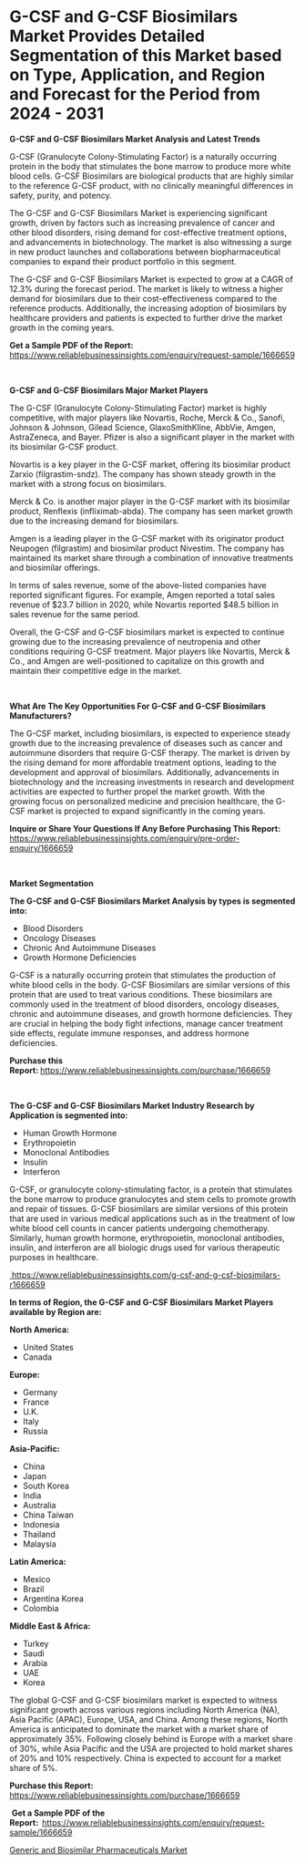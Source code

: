<p><h1>G-CSF and G-CSF Biosimilars Market Provides Detailed Segmentation of this Market based on Type, Application, and Region and Forecast for the Period from 2024 - 2031</h1></p><p><strong>G-CSF and G-CSF Biosimilars Market Analysis and Latest Trends</strong></p>
<p><p>G-CSF (Granulocyte Colony-Stimulating Factor) is a naturally occurring protein in the body that stimulates the bone marrow to produce more white blood cells. G-CSF Biosimilars are biological products that are highly similar to the reference G-CSF product, with no clinically meaningful differences in safety, purity, and potency.</p><p>The G-CSF and G-CSF Biosimilars Market is experiencing significant growth, driven by factors such as increasing prevalence of cancer and other blood disorders, rising demand for cost-effective treatment options, and advancements in biotechnology. The market is also witnessing a surge in new product launches and collaborations between biopharmaceutical companies to expand their product portfolio in this segment.</p><p>The G-CSF and G-CSF Biosimilars Market is expected to grow at a CAGR of 12.3% during the forecast period. The market is likely to witness a higher demand for biosimilars due to their cost-effectiveness compared to the reference products. Additionally, the increasing adoption of biosimilars by healthcare providers and patients is expected to further drive the market growth in the coming years.</p></p>
<p><strong>Get a Sample PDF of the Report:&nbsp;</strong> <a href="https://www.reliablebusinessinsights.com/enquiry/request-sample/1666659">https://www.reliablebusinessinsights.com/enquiry/request-sample/1666659</a></p>
<p>&nbsp;</p>
<p><strong>G-CSF and G-CSF Biosimilars Major Market Players</strong></p>
<p><p>The G-CSF (Granulocyte Colony-Stimulating Factor) market is highly competitive, with major players like Novartis, Roche, Merck & Co., Sanofi, Johnson & Johnson, Gilead Science, GlaxoSmithKline, AbbVie, Amgen, AstraZeneca, and Bayer. Pfizer is also a significant player in the market with its biosimilar G-CSF product.</p><p>Novartis is a key player in the G-CSF market, offering its biosimilar product Zarxio (filgrastim-sndz). The company has shown steady growth in the market with a strong focus on biosimilars.</p><p>Merck & Co. is another major player in the G-CSF market with its biosimilar product, Renflexis (infliximab-abda). The company has seen market growth due to the increasing demand for biosimilars.</p><p>Amgen is a leading player in the G-CSF market with its originator product Neupogen (filgrastim) and biosimilar product Nivestim. The company has maintained its market share through a combination of innovative treatments and biosimilar offerings.</p><p>In terms of sales revenue, some of the above-listed companies have reported significant figures. For example, Amgen reported a total sales revenue of $23.7 billion in 2020, while Novartis reported $48.5 billion in sales revenue for the same period.</p><p>Overall, the G-CSF and G-CSF biosimilars market is expected to continue growing due to the increasing prevalence of neutropenia and other conditions requiring G-CSF treatment. Major players like Novartis, Merck & Co., and Amgen are well-positioned to capitalize on this growth and maintain their competitive edge in the market.</p></p>
<p>&nbsp;</p>
<p><strong>What Are The Key Opportunities For G-CSF and G-CSF Biosimilars Manufacturers?</strong></p>
<p><p>The G-CSF market, including biosimilars, is expected to experience steady growth due to the increasing prevalence of diseases such as cancer and autoimmune disorders that require G-CSF therapy. The market is driven by the rising demand for more affordable treatment options, leading to the development and approval of biosimilars. Additionally, advancements in biotechnology and the increasing investments in research and development activities are expected to further propel the market growth. With the growing focus on personalized medicine and precision healthcare, the G-CSF market is projected to expand significantly in the coming years.</p></p>
<p><strong>Inquire or Share Your Questions If Any Before Purchasing This Report:</strong> <a href="https://www.reliablebusinessinsights.com/enquiry/pre-order-enquiry/1666659">https://www.reliablebusinessinsights.com/enquiry/pre-order-enquiry/1666659</a></p>
<p>&nbsp;</p>
<p><strong>Market Segmentation</strong></p>
<p><strong>The G-CSF and G-CSF Biosimilars Market Analysis by types is segmented into:</strong></p>
<p><ul><li>Blood Disorders</li><li>Oncology Diseases</li><li>Chronic And Autoimmune Diseases</li><li>Growth Hormone Deficiencies</li></ul></p>
<p><p>G-CSF is a naturally occurring protein that stimulates the production of white blood cells in the body. G-CSF Biosimilars are similar versions of this protein that are used to treat various conditions. These biosimilars are commonly used in the treatment of blood disorders, oncology diseases, chronic and autoimmune diseases, and growth hormone deficiencies. They are crucial in helping the body fight infections, manage cancer treatment side effects, regulate immune responses, and address hormone deficiencies.</p></p>
<p><strong>Purchase this Report:&nbsp;</strong><a href="https://www.reliablebusinessinsights.com/purchase/1666659">https://www.reliablebusinessinsights.com/purchase/1666659</a></p>
<p>&nbsp;</p>
<p><strong>The G-CSF and G-CSF Biosimilars Market Industry Research by Application is segmented into:</strong></p>
<p><ul><li>Human Growth Hormone</li><li>Erythropoietin</li><li>Monoclonal Antibodies</li><li>Insulin</li><li>Interferon</li></ul></p>
<p><p>G-CSF, or granulocyte colony-stimulating factor, is a protein that stimulates the bone marrow to produce granulocytes and stem cells to promote growth and repair of tissues. G-CSF biosimilars are similar versions of this protein that are used in various medical applications such as in the treatment of low white blood cell counts in cancer patients undergoing chemotherapy. Similarly, human growth hormone, erythropoietin, monoclonal antibodies, insulin, and interferon are all biologic drugs used for various therapeutic purposes in healthcare.</p></p>
<p><a href="https://www.reliablebusinessinsights.com/g-csf-and-g-csf-biosimilars-r1666659">&nbsp;https://www.reliablebusinessinsights.com/g-csf-and-g-csf-biosimilars-r1666659</a></p>
<p><strong>In terms of Region, the G-CSF and G-CSF Biosimilars Market Players available by Region are:</strong></p>
<p>
    <p> <strong> North America: </strong>
        <ul>
            <li>United States</li>
            <li>Canada</li>
        </ul>
        </p> 
    <p> <strong> Europe: </strong>
        <ul>
            <li>Germany</li>
            <li>France</li>
            <li>U.K.</li>
            <li>Italy</li>
            <li>Russia</li>
        </ul>
        </p> 
    <p> <strong> Asia-Pacific: </strong>
        <ul>
            <li>China</li>
            <li>Japan</li>
            <li>South Korea</li>
            <li>India</li>
            <li>Australia</li>
            <li>China Taiwan</li>
            <li>Indonesia</li>
            <li>Thailand</li>
            <li>Malaysia</li>
        </ul>
        </p> 
    <p> <strong> Latin America: </strong>
        <ul>
            <li>Mexico</li>
            <li>Brazil</li>
            <li>Argentina Korea</li>
            <li>Colombia</li>
        </ul>
        </p> 
    <p> <strong> Middle East & Africa: </strong>
        <ul>
            <li>Turkey</li>
            <li>Saudi</li>
            <li>Arabia</li>
            <li>UAE</li>
            <li>Korea</li>
        </ul>
    </p>
    </p>
<p><p>The global G-CSF and G-CSF biosimilars market is expected to witness significant growth across various regions including North America (NA), Asia Pacific (APAC), Europe, USA, and China. Among these regions, North America is anticipated to dominate the market with a market share of approximately 35%. Following closely behind is Europe with a market share of 30%, while Asia Pacific and the USA are projected to hold market shares of 20% and 10% respectively. China is expected to account for a market share of 5%.</p></p>
<p><strong>Purchase this Report: </strong><a href="https://www.reliablebusinessinsights.com/purchase/1666659">https://www.reliablebusinessinsights.com/purchase/1666659</a></p>
<p>&nbsp;<strong>Get a Sample PDF of the Report:&nbsp;&nbsp;</strong><a href="https://www.reliablebusinessinsights.com/enquiry/request-sample/1666659">https://www.reliablebusinessinsights.com/enquiry/request-sample/1666659</a></p>
<p><strong></strong></p>
<p><p><a href="https://github.com/NorbertYates/Market-Research-Report-List-6/blob/main/generic-and-biosimilar-pharmaceuticals-market.md">Generic and Biosimilar Pharmaceuticals Market</a></p></p>